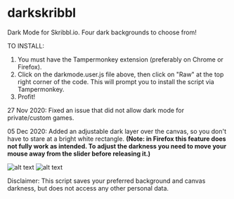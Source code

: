 # darkskribbl
Dark Mode for Skribbl.io. Four dark backgrounds to choose from!

TO INSTALL: 
1) You must have the Tampermonkey extension (preferably on Chrome or Firefox).
2) Click on the darkmode.user.js file above, then click on "Raw" at the top right corner of the code. This will prompt you to install the script via Tampermonkey.
3) Profit!

27 Nov 2020: Fixed an issue that did not allow dark mode for private/custom games.

05 Dec 2020: Added an adjustable dark layer over the canvas, so you don't have to stare at a bright white rectangle. **(Note: in Firefox this feature does not fully work as intended. To adjust the darkness you need to move your mouse away from the slider before releasing it.)**

![alt text](https://i.imgur.com/WftOLRi.png)
![alt text](https://i.imgur.com/PPCnlEX.png)

Disclaimer: This script saves your preferred background and canvas darkness, but does not access any other personal data.
